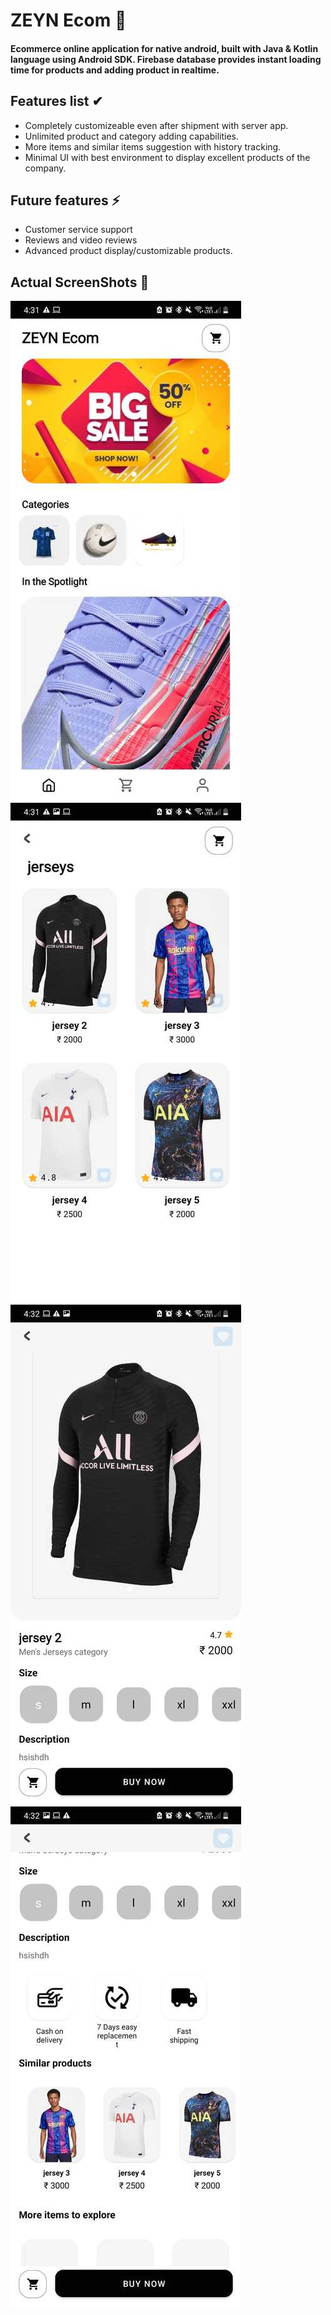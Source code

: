 # ZEYN Ecom 👜

#### Ecommerce online application for native android, built with Java & Kotlin language using Android SDK. Firebase database provides instant loading time for products and adding product in realtime.

## Features list ✔
- Completely customizeable even after shipment with server app.
- Unlimited product and category adding capabilities.
- More items and similar items suggestion with history tracking.
- Minimal UI with best environment to display excellent products of the company.

## Future features ⚡
- Customer service support
- Reviews and video reviews
- Advanced product display/customizable products.

## Actual ScreenShots 📸
![Droc Chat](https://github.com/drocgoesongit/myApp/blob/main/WhatsApp%20Image%202021-12-07%20at%204.50.17%20PM.jpeg)
&nbsp;&nbsp;&nbsp;![Droc Chat](https://github.com/drocgoesongit/myApp/blob/main/WhatsApp%20Image%202021-12-07%20at%204.50.17%20PM%20(1).jpeg)&nbsp;&nbsp;&nbsp;
![Droc Chat](https://github.com/drocgoesongit/myApp/blob/main/WhatsApp%20Image%202021-12-07%20at%204.50.17%20PM%20(2).jpeg)
&nbsp;&nbsp;&nbsp;![Droc Chat](https://github.com/drocgoesongit/myApp/blob/main/WhatsApp%20Image%202021-12-07%20at%204.50.17%20PM%20(3).jpeg)
